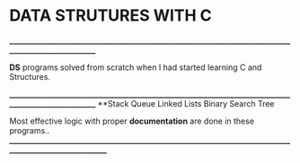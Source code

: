 # DATA STRUTURES WITH C
**__________________________________________________________________________________________________**

**DS** programs solved from scratch when I had started learning C and Structures.

**__________________________________________________________________________________________________**
               **Stack Queue Linked Lists Binary Search Tree 

Most effective logic with proper **documentation** are done in these programs..
**_____________________________________________________________________________________________________**


